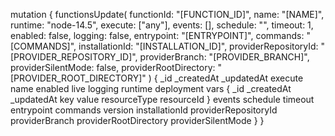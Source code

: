 mutation {
    functionsUpdate(
        functionId: "[FUNCTION_ID]",
        name: "[NAME]",
        runtime: "node-14.5",
        execute: ["any"],
        events: [],
        schedule: "",
        timeout: 1,
        enabled: false,
        logging: false,
        entrypoint: "[ENTRYPOINT]",
        commands: "[COMMANDS]",
        installationId: "[INSTALLATION_ID]",
        providerRepositoryId: "[PROVIDER_REPOSITORY_ID]",
        providerBranch: "[PROVIDER_BRANCH]",
        providerSilentMode: false,
        providerRootDirectory: "[PROVIDER_ROOT_DIRECTORY]"
    ) {
        _id
        _createdAt
        _updatedAt
        execute
        name
        enabled
        live
        logging
        runtime
        deployment
        vars {
            _id
            _createdAt
            _updatedAt
            key
            value
            resourceType
            resourceId
        }
        events
        schedule
        timeout
        entrypoint
        commands
        version
        installationId
        providerRepositoryId
        providerBranch
        providerRootDirectory
        providerSilentMode
    }
}
